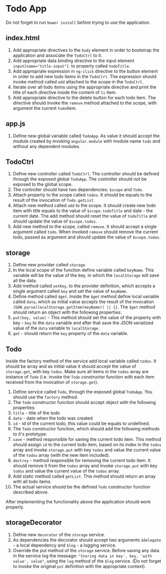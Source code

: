 # Todo App

Do not forget to run `bower install` before trying to use the application.

## index.html

1. Add appropriate directives to the `body` element in order to bootstrap the application and associate the `TodoCtrl` to it.
2. Add appropriate data binding directive to the input element `input[name="title-input"]`. to property called `todoTitle`.
3. Add appropriate expression in `ng-click` directive to the button element in order to add new todo items in the `TodoCtrl`. The expression should invoke method called `add` attached to the scope in the `TodoCtrl`.
4. Iterate over all todo items using the appropriate directive and print the title of each directive inside the content of `li` item.
5. Add appropriate directive to the delete button for each todo item. The directive should invoke the `remove` method attached to the scope, with argument the current `todo`item.

## app.js

1. Define new global variable called `TodoApp`. As value it should accept the module created by invoking `angular.module` with module name `todo` and without any dependent modules.

## TodoCtrl

1. Define new controller called `TodoCtrl`. The controller should be defined through the exposed global `TodoApp`. The controller should not be exposed to the global scope.
2. The controller should have two dependencies: `$scope` and `Todo`.
3. Attach property to the scope called `todos`. It should be equals to the result of the invocation of `Todo.getList`.
4. Attach new method called `add` to the scope. It should create new todo item with title equals to the value of `$scope.todoTitle` and date - the current date. The add method should reset the value of `todoTitle` and should update the value of `$scope.todos`.
5. Add new method to the scope, called `remove`. It should accept a single argument called `todo`. When invoked `remove` should remove the current todo, passed as argument and should update the value of `$scope.todos`.

## storage

1. Define new provider called `storage`.
2. In the local scope of the function define variable called `keyName`. This variable will be the value of the key, in which the `localStorage` will save all the data.
3. Add method called `setKey`, to the provider definition, which accepts a single argument called `key` and set the value of `keyName`.
4. Define method called `$get`. Inside the `$get` method define local variable called `data`, which as initial value accepts the result of the invocation `JSON.parse(localStorage.getItem(keyName)) || {}`. The `$get` method should return an object with the following properties:
  1. `put(key, value)` - This method should set the value of the property with key - `key` to the `data` variable and after that save the JSON serialized value of the `data` variable to `localStorage`.
  2. `get` - should return the `key` property of the `data` variable.

## Todo

Inside the factory method of the service add local variable called `todos`. It should be array and as initial value it should accept the value of `storage.get`, with key `todos`. Make sure all items in the `todos` array are instance of `Todo` (i.e. invoke the `Todo` constructor function with each item received from the invocation of `storage.get`).

1. Define service called `Todo`, through the exposed global `TodoApp`. You should use the `factory` method.
2. The `Todo` constructor function should accept object with the following properties:
  1. `title` - title of the todo
  2. `date` - date when the todo was created
  3. `id` - id of the current todo, this value could be equals to undefined.
3. The `Todo` constructor function, which should add the following methods to it's prototype:
  1. `save` - method responsible for saving the current todo item. This method should assign `id` to the current todo item, based on its index in the `todos` array and invoke `storage.put` with key `todos` and value the current value of the `todos` array (with the new item included).
  2. `destroy` - method responsible for removing the current todo item. It should remove it from the `todos` array and invoke `storage.put` with key `todos` and value the current value of the `todos` array.
4. Add static method called `getList`. This method should return an array with all todo items.
5. The actual service should be the defined `Todo` constructor function described above.


After implementing the functionality above the application should work properly.

## storageDecorator

1. Define new `decorator` of the `storage` service.
2. As dependencies the decorator should accept two arguments `$delegate` - a local dependency and `$log` - a logging service.
3. Override the put method of the `storage` service. Before saving any data in the service log the message: `"Storing data in key', key, 'with value', value"`, using the `log` method of the `$log` service. (Do not forget to invoke the original `put` definition with the appropriate context).

